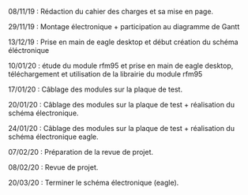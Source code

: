 08/11/19 : Rédaction du cahier des charges  et sa mise en page.

29/11/19 : Montage électronique + participation au diagramme de Gantt

13/12/19 : Prise en main de eagle desktop et début création du schéma éléctronique

10/01/20 : étude du module rfm95 et prise en main de eagle desktop, téléchargement et utilisation de la librairie du module rfm95

17/01/20 : Câblage des modules sur la plaque de test.

20/01/20 : Câblage des modules sur la plaque de test + réalisation du schéma électronique.

24/01/20 : Câblage des modules sur la plaque de test + réalisation du schéma électronique eagle.

07/02/20 : Préparation de la revue de projet.

08/02/20 : Revue de projet.

20/03/20 : Terminer le schéma électronique (eagle).

